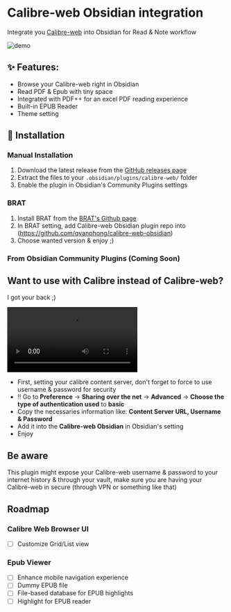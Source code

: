 # Calibre-web Obsidian integration
Integrate you [Calibre-web](https://github.com/janeczku/calibre-web) into Obsidian for Read & Note workflow

![demo](https://github.com/qvanphong/calibre-web-obsidian/blob/docs/public/demo.gif)
## ✨ Features:
- Browse your Calibre-web right in Obsidian
- Read PDF & Epub with tiny space
- Integrated with PDF++ for an excel PDF reading experience
- Built-in EPUB Reader
- Theme setting

## 🚀 Installation

### Manual Installation
1. Download the latest release from the [GitHub releases page](https://github.com/qvanphong/calibre-web-obsidian/releases)
2. Extract the files to your `.obsidian/plugins/calibre-web/` folder
3. Enable the plugin in Obsidian's Community Plugins settings

### BRAT
1. Install BRAT from the [BRAT's Github page](https://github.com/TfTHacker/obsidian42-brat)
2. In BRAT setting, add Calibre-web Obsidian plugin repo into (https://github.com/qvanphong/calibre-web-obsidian)
3. Choose wanted version & enjoy ;)

### From Obsidian Community Plugins (Coming Soon)

## Want to use with Calibre instead of Calibre-web?
I got your back ;)

<video src="https://github.com/user-attachments/assets/32cb2c5e-7140-4fc6-89df-16a83aa898f3"></video>


- First, setting your calibre content server, don't forget to force to use username & password for security
- ‼️ Go to **Preference** -> **Sharing over the net** -> **Advanced** -> **Choose the type of authentication used** to **basic** 
- Copy the necessaries information like: **Content Server URL, Username & Password**
- Add it into the **Calibre-web Obsidian** in Obsidian's setting
- Enjoy

## Be aware
This plugin might expose your Calibre-web username & password to your internet history & through your vault, make sure you are having your Calibre-web in secure (through VPN or something like that)

## Roadmap
### Calibre Web Browser UI
- [ ] Customize Grid/List view

### Epub Viewer
- [ ] Enhance mobile navigation experience
- [ ] Dummy EPUB file
- [ ] File-based database for EPUB highlights
- [ ] Highlight for EPUB reader
